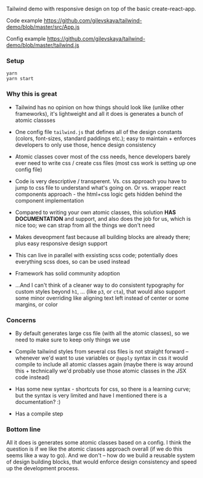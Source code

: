 Tailwind demo with responsive design on top of the basic create-react-app.

Code example https://github.com/gilevskaya/tailwind-demo/blob/master/src/App.js

Config example https://github.com/gilevskaya/tailwind-demo/blob/master/tailwind.js

### Setup
```
yarn
yarn start
```

### Why this is great

* Tailwind has no opinion on how things should look like (unlike other frameworks), it's lightweight and all it does is generates a bunch of atomic classses

* One config file `tailwind.js` that defines all of the design constants (colors, font-sizes, standard paddings etc.); easy to maintain + enforces developers to only use those, hence design consistency

* Atomic classes cover most of the css needs, hence developers barely ever need to write css / create css files (most css work is setting up one config file)

* Code is very descriptive / transperent. Vs. css approach you have to jump to css file to understand what's going on. Or vs. wrapper react components approach - the html+css logic gets hidden behind the component implementation

* Compared to writing your own atomic classes, this solution **HAS DOCUMENTATION** and support, and also does the job for us, which is nice too; we can strap from all the things we don't need

* Makes deveopment fast because all building blocks are already there; plus easy responsive design support

* This can live in parallel with exsisting scss code; potentially does everything scss does, so can be used instead

* Framework has solid community adoption

* ...And I can't think of a cleaner way to do consistent typography for custom styles beyond `h1`, ... (like `p3`, or `cta`), that would also support some minor overriding like aligning text left instead of center or some margins, or color

### Concerns 

* By default generates large css file (with all the atomic classes), so we need to make sure to keep only things we use

* Compile tailwind styles from several css files is not straight forward – whenever we'd want to use variables or `@apply` syntax in css it would compile to include all atomic classes again (maybe there is way around this + technically we'd probably use those atomic classes in the JSX code instead)

* Has some new syntax - shortcuts for css, so there is a learning curve; but the syntax is very limited and have I mentioned there is a documentation? :)

* Has a compile step

### Bottom line

All it does is generates some atomic classes based on a config. I think the question is if we like the atomic classes approach overall (if we do this seems like a way to go). And we don't – how do we build a reusable system of design building blocks, that would enforce design consistency and speed up the development process.
